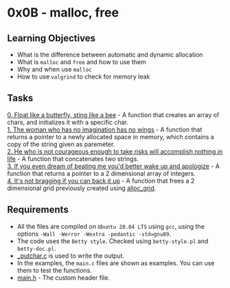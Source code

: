 # 0x0B - malloc, free
## Learning Objectives
- What is the difference between automatic and dynamic allocation
- What is `malloc` and `free` and how to use them
- Why and when use `malloc`
- How to use `valgrind` to check for memory leak
## Tasks
[0. Float like a butterfly, sting like a bee](0-create_array.c) - A function that creates an array of chars, and initializes it with a specific char.  
[1. The woman who has no imagination has no wings](1-strdup.c) - A function that returns a pointer to a newly allocated space in memory, which contains a copy of the string given as paremeter.  
[2. He who is not courageous enough to take risks will accomplish nothing in life](2-str_concat.c) - A function that concatenates two strings.  
[3. If you even dream of beating me you'd better wake up and apologize](3-alloc_grid.c) - A function that returns a pointer to a 2 dimensional array of integers.  
[4. It's not bragging if you can back it up](4-free_grid.c) - A function that frees a 2 dimensional grid previously created using [alloc_grid](3-alloc_grid.c).  
## Requirements
- All the files are compiled on `Ubuntu 20.04 LTS` using `gcc`, using the options `-Wall -Werror -Wextra -pedantic -std=gnu89`.
- The code uses the `Betty style`. Checked using `betty-style.pl` and `betty-doc.pl`.
- [_putchar.c](_putchar.c) is used to write the output.
- In the examples, the `main.c` files are shown as examples. You can use them to test the functions.
- [main.h](main.h) - The custom header file.
